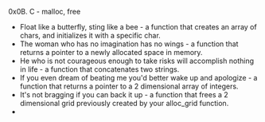 0x0B. C - malloc, free

* Float like a butterfly, sting like a bee - a function that creates an array of chars, and initializes it with a specific char.
* The woman who has no imagination has no wings - a function that returns a pointer to a newly allocated space in memory.
* He who is not courageous enough to take risks will accomplish nothing in life - a function that concatenates two strings.
* If you even dream of beating me you'd better wake up and apologize - a function that returns a pointer to a 2 dimensional array of integers.
* It's not bragging if you can back it up - a function that frees a 2 dimensional grid previously created by your alloc_grid function.
* 
